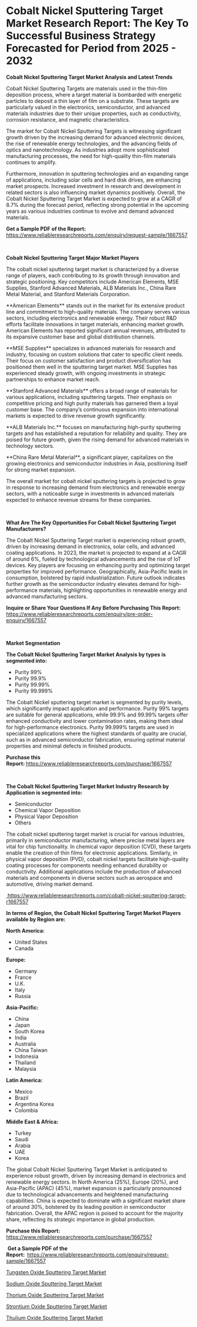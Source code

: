 <p><h1>Cobalt Nickel Sputtering Target Market Research Report: The Key To Successful Business Strategy Forecasted for Period from 2025 - 2032</h1></p><p><strong>Cobalt Nickel Sputtering Target Market Analysis and Latest Trends</strong></p>
<p><p>Cobalt Nickel Sputtering Targets are materials used in the thin-film deposition process, where a target material is bombarded with energetic particles to deposit a thin layer of film on a substrate. These targets are particularly valued in the electronics, semiconductor, and advanced materials industries due to their unique properties, such as conductivity, corrosion resistance, and magnetic characteristics. </p><p>The market for Cobalt Nickel Sputtering Targets is witnessing significant growth driven by the increasing demand for advanced electronic devices, the rise of renewable energy technologies, and the advancing fields of optics and nanotechnology. As industries adopt more sophisticated manufacturing processes, the need for high-quality thin-film materials continues to amplify. </p><p>Furthermore, innovation in sputtering technologies and an expanding range of applications, including solar cells and hard disk drives, are enhancing market prospects. Increased investment in research and development in related sectors is also influencing market dynamics positively. Overall, the Cobalt Nickel Sputtering Target Market is expected to grow at a CAGR of 8.7% during the forecast period, reflecting strong potential in the upcoming years as various industries continue to evolve and demand advanced materials.</p></p>
<p><strong>Get a Sample PDF of the Report:&nbsp;</strong> <a href="https://www.reliableresearchreports.com/enquiry/request-sample/1667557?utm_campaign=102&utm_medium=2&utm_source=Github&utm_content=ia&utm_term=08032025&utm_id=cobalt-nickel-sputtering-target">https://www.reliableresearchreports.com/enquiry/request-sample/1667557</a></p>
<p>&nbsp;</p>
<p><strong>Cobalt Nickel Sputtering Target Major Market Players</strong></p>
<p><p>The cobalt nickel sputtering target market is characterized by a diverse range of players, each contributing to its growth through innovation and strategic positioning. Key competitors include American Elements, MSE Supplies, Stanford Advanced Materials, ALB Materials Inc., China Rare Metal Material, and Stanford Materials Corporation.</p><p>**American Elements** stands out in the market for its extensive product line and commitment to high-quality materials. The company serves various sectors, including electronics and renewable energy. Their robust R&D efforts facilitate innovations in target materials, enhancing market growth. American Elements has reported significant annual revenues, attributed to its expansive customer base and global distribution channels.</p><p>**MSE Supplies** specializes in advanced materials for research and industry, focusing on custom solutions that cater to specific client needs. Their focus on customer satisfaction and product diversification has positioned them well in the sputtering target market. MSE Supplies has experienced steady growth, with ongoing investments in strategic partnerships to enhance market reach.</p><p>**Stanford Advanced Materials** offers a broad range of materials for various applications, including sputtering targets. Their emphasis on competitive pricing and high purity materials has garnered them a loyal customer base. The company’s continuous expansion into international markets is expected to drive revenue growth significantly.</p><p>**ALB Materials Inc.** focuses on manufacturing high-purity sputtering targets and has established a reputation for reliability and quality. They are poised for future growth, given the rising demand for advanced materials in technology sectors.</p><p>**China Rare Metal Material**, a significant player, capitalizes on the growing electronics and semiconductor industries in Asia, positioning itself for strong market expansion.</p><p>The overall market for cobalt nickel sputtering targets is projected to grow in response to increasing demand from electronics and renewable energy sectors, with a noticeable surge in investments in advanced materials expected to enhance revenue streams for these companies.</p></p>
<p>&nbsp;</p>
<p><strong>What Are The Key Opportunities For Cobalt Nickel Sputtering Target Manufacturers?</strong></p>
<p><p>The Cobalt Nickel Sputtering Target market is experiencing robust growth, driven by increasing demand in electronics, solar cells, and advanced coating applications. In 2023, the market is projected to expand at a CAGR of around 6%, fueled by technological advancements and the rise of IoT devices. Key players are focusing on enhancing purity and optimizing target properties for improved performance. Geographically, Asia-Pacific leads in consumption, bolstered by rapid industrialization. Future outlook indicates further growth as the semiconductor industry elevates demand for high-performance materials, highlighting opportunities in renewable energy and advanced manufacturing sectors.</p></p>
<p><strong>Inquire or Share Your Questions If Any Before Purchasing This Report:</strong> <a href="https://www.reliableresearchreports.com/enquiry/pre-order-enquiry/1667557?utm_campaign=102&utm_medium=2&utm_source=Github&utm_content=ia&utm_term=08032025&utm_id=cobalt-nickel-sputtering-target">https://www.reliableresearchreports.com/enquiry/pre-order-enquiry/1667557</a></p>
<p>&nbsp;</p>
<p><strong>Market Segmentation</strong></p>
<p><strong>The Cobalt Nickel Sputtering Target Market Analysis by types is segmented into:</strong></p>
<p><ul><li>Purity 99%</li><li>Purity 99.9%</li><li>Purity 99.99%</li><li>Purity 99.999%</li></ul></p>
<p><p>The Cobalt Nickel sputtering target market is segmented by purity levels, which significantly impact application and performance. Purity 99% targets are suitable for general applications, while 99.9% and 99.99% targets offer enhanced conductivity and lower contamination rates, making them ideal for high-performance electronics. Purity 99.999% targets are used in specialized applications where the highest standards of quality are crucial, such as in advanced semiconductor fabrication, ensuring optimal material properties and minimal defects in finished products.</p></p>
<p><strong>Purchase this Report:&nbsp;</strong><a href="https://www.reliableresearchreports.com/purchase/1667557?utm_campaign=102&utm_medium=2&utm_source=Github&utm_content=ia&utm_term=08032025&utm_id=cobalt-nickel-sputtering-target">https://www.reliableresearchreports.com/purchase/1667557</a></p>
<p>&nbsp;</p>
<p><strong>The Cobalt Nickel Sputtering Target Market Industry Research by Application is segmented into:</strong></p>
<p><ul><li>Semiconductor</li><li>Chemical Vapor Deposition</li><li>Physical Vapor Deposition</li><li>Others</li></ul></p>
<p><p>The cobalt nickel sputtering target market is crucial for various industries, primarily in semiconductor manufacturing, where precise metal layers are vital for chip functionality. In chemical vapor deposition (CVD), these targets enable the creation of thin films for electronic applications. Similarly, in physical vapor deposition (PVD), cobalt nickel targets facilitate high-quality coating processes for components needing enhanced durability or conductivity. Additional applications include the production of advanced materials and components in diverse sectors such as aerospace and automotive, driving market demand.</p></p>
<p><a href="https://www.reliableresearchreports.com/cobalt-nickel-sputtering-target-r1667557?utm_campaign=102&utm_medium=2&utm_source=Github&utm_content=ia&utm_term=08032025&utm_id=cobalt-nickel-sputtering-target">&nbsp;https://www.reliableresearchreports.com/cobalt-nickel-sputtering-target-r1667557</a></p>
<p><strong>In terms of Region, the Cobalt Nickel Sputtering Target Market Players available by Region are:</strong></p>
<p>
    <p> <strong> North America: </strong>
        <ul>
            <li>United States</li>
            <li>Canada</li>
        </ul>
        </p> 
    <p> <strong> Europe: </strong>
        <ul>
            <li>Germany</li>
            <li>France</li>
            <li>U.K.</li>
            <li>Italy</li>
            <li>Russia</li>
        </ul>
        </p> 
    <p> <strong> Asia-Pacific: </strong>
        <ul>
            <li>China</li>
            <li>Japan</li>
            <li>South Korea</li>
            <li>India</li>
            <li>Australia</li>
            <li>China Taiwan</li>
            <li>Indonesia</li>
            <li>Thailand</li>
            <li>Malaysia</li>
        </ul>
        </p> 
    <p> <strong> Latin America: </strong>
        <ul>
            <li>Mexico</li>
            <li>Brazil</li>
            <li>Argentina Korea</li>
            <li>Colombia</li>
        </ul>
        </p> 
    <p> <strong> Middle East & Africa: </strong>
        <ul>
            <li>Turkey</li>
            <li>Saudi</li>
            <li>Arabia</li>
            <li>UAE</li>
            <li>Korea</li>
        </ul>
    </p>
    </p>
<p><p>The global Cobalt Nickel Sputtering Target Market is anticipated to experience robust growth, driven by increasing demand in electronics and renewable energy sectors. In North America (25%), Europe (20%), and Asia-Pacific (APAC) (45%), market expansion is particularly pronounced due to technological advancements and heightened manufacturing capabilities. China is expected to dominate with a significant market share of around 30%, bolstered by its leading position in semiconductor fabrication. Overall, the APAC region is poised to account for the majority share, reflecting its strategic importance in global production.</p></p>
<p><strong>Purchase this Report: </strong><a href="https://www.reliableresearchreports.com/purchase/1667557?utm_campaign=102&utm_medium=2&utm_source=Github&utm_content=ia&utm_term=08032025&utm_id=cobalt-nickel-sputtering-target">https://www.reliableresearchreports.com/purchase/1667557</a></p>
<p>&nbsp;<strong>Get a Sample PDF of the Report:&nbsp;&nbsp;</strong><a href="https://www.reliableresearchreports.com/enquiry/request-sample/1667557?utm_campaign=102&utm_medium=2&utm_source=Github&utm_content=ia&utm_term=08032025&utm_id=cobalt-nickel-sputtering-target">https://www.reliableresearchreports.com/enquiry/request-sample/1667557</a></p>
<p><strong></strong></p>
<p><p><a href="https://github.com/gasikcalbos8/Market-Research-Report-List-1/blob/main/tungsten-oxide-sputtering-target-market.md?utm_campaign=102&utm_medium=2&utm_source=Github&utm_content=ia&utm_term=08032025&utm_id=cobalt-nickel-sputtering-target">Tungsten Oxide Sputtering Target Market</a></p><p><a href="https://github.com/daleogrando/Market-Research-Report-List-1/blob/main/sodium-oxide-sputtering-target-market.md?utm_campaign=102&utm_medium=2&utm_source=Github&utm_content=ia&utm_term=08032025&utm_id=cobalt-nickel-sputtering-target">Sodium Oxide Sputtering Target Market</a></p><p><a href="https://github.com/ubavicachida/Market-Research-Report-List-1/blob/main/thorium-oxide-sputtering-target-market.md?utm_campaign=102&utm_medium=2&utm_source=Github&utm_content=ia&utm_term=08032025&utm_id=cobalt-nickel-sputtering-target">Thorium Oxide Sputtering Target Market</a></p><p><a href="https://github.com/dayaanapis5/Market-Research-Report-List-1/blob/main/strontium-oxide-sputtering-target-market.md?utm_campaign=102&utm_medium=2&utm_source=Github&utm_content=ia&utm_term=08032025&utm_id=cobalt-nickel-sputtering-target">Strontium Oxide Sputtering Target Market</a></p><p><a href="https://github.com/vaduzunny/Market-Research-Report-List-1/blob/main/thulium-oxide-sputtering-target-market.md?utm_campaign=102&utm_medium=2&utm_source=Github&utm_content=ia&utm_term=08032025&utm_id=cobalt-nickel-sputtering-target">Thulium Oxide Sputtering Target Market</a></p></p>